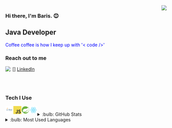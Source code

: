 <img src="https://media.giphy.com/media/iIqmM5tTjmpOB9mpbn/giphy.gif" align="right" widht="400" height="250">

### Hi there, I'm Baris. :blush:

## Java Developer

<font color="blue">Coffee coffee is how I keep up with '<
code />' </font>

### Reach out to me

[<img width="22" src="https://unpkg.com/simple-icons@v6/icons/Linkedln.svg" align="left" />]
[Linkedln]

<br />
<br />

### Tech I Use

<img align="left" src="https://raw.githubusercontent.com/github/explore/80688e429a7d4ef2fca1e82350fe8e3517d3494d/topics/java/java.png" widht="25" height="25">
<img align="left" src="https://raw.githubusercontent.com/github/explore/80688e429a7d4ef2fca1e82350fe8e3517d3494d/topics/javascript/javascript.png" widht="25" height="25">
<img align="left" src="https://raw.githubusercontent.com/github/explore/80688e429a7d4ef2fca1e82350fe8e3517d3494d/topics/spring-boot/spring-boot.png" widht="25" height="25">
<img align="left" src="https://raw.githubusercontent.com/github/explore/80688e429a7d4ef2fca1e82350fe8e3517d3494d/topics/react/react.png" widht="25" height="25">

<br />

<details>
<summary>:bulb: GitHub Stats</summary>
<img src="https://github-readme-stats.vercel.app/api?username=Baris0&theme=radical&show_icons=true">
</details>

<details>
<summary>:bulb: Most Used Languages</summary>
<img src="https://github-readme-stats.vercel.app/api/top-langs/?username=Baris0&layout=compact">
</details>


[Linkedln]: https://www.linkedin.com/in/barisseckin/



